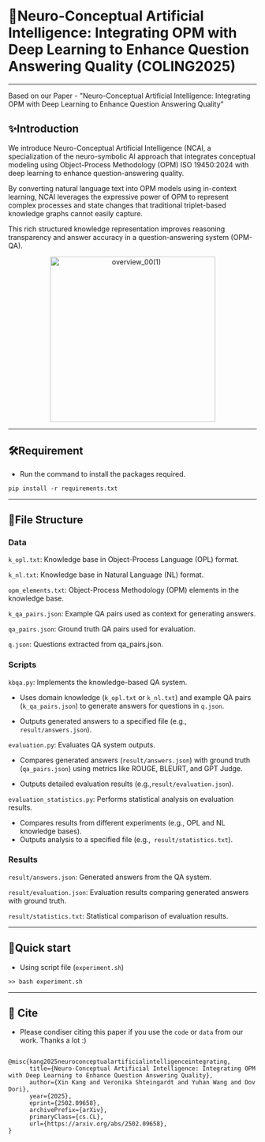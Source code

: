 # 🤖Neuro-Conceptual Artificial Intelligence: Integrating OPM with Deep Learning to Enhance Question Answering Quality (COLING2025)
---
Based on our Paper - "Neuro-Conceptual Artificial Intelligence: Integrating OPM with Deep Learning to Enhance Question Answering Quality"
## ✨Introduction
We introduce Neuro-Conceptual Artificial Intelligence (NCAI, a specialization of the neuro-symbolic AI approach that integrates conceptual modeling using Object-Process Methodology (OPM) ISO 19450:2024 with deep learning to enhance question-answering quality.

By converting natural language text into OPM models using in-context learning, NCAI leverages the expressive power of OPM to represent complex processes and state changes that traditional triplet-based knowledge graphs cannot easily capture.

This rich structured knowledge representation improves reasoning transparency and answer accuracy in a question-answering system (OPM-QA).

<div align="center">
<img width="335" alt="overview_00(1)" src="https://github.com/user-attachments/assets/cace9937-c591-4a68-bcb5-7e20e73b1f34" />
</div>

---

## 🛠Requirement

- Run the command to install the packages required.
```
pip install -r requirements.txt
```

---

## 📔File Structure

### Data
`k_opl.txt`: Knowledge base in Object-Process Language (OPL) format.

`k_nl.txt`: Knowledge base in Natural Language (NL) format.

`opm_elements.txt`: Object-Process Methodology (OPM) elements in the knowledge base.

`k_qa_pairs.json`: Example QA pairs used as context for generating answers.

`qa_pairs.json`: Ground truth QA pairs used for evaluation.

`q.json`: Questions extracted from qa_pairs.json.

### Scripts
`kbqa.py`: Implements the knowledge-based QA system.

- Uses domain knowledge (`k_opl.txt` or `k_nl.txt`) and example QA pairs (`k_qa_pairs.json`) to generate answers for questions in `q.json`.
  
- Outputs generated answers to a specified file (e.g., `result/answers.json`).

`evaluation.py`: Evaluates QA system outputs.

- Compares generated answers (`result/answers.json`) with ground truth (`qa_pairs.json`) using metrics like ROUGE, BLEURT, and GPT Judge.

- Outputs detailed evaluation results (e.g.,`result/evaluation.json`).
  
`evaluation_statistics.py`: Performs statistical analysis on evaluation results.

- Compares results from different experiments (e.g., OPL and NL knowledge bases).
- Outputs analysis to a specified file (e.g.,` result/statistics.txt`).
  
### Results
`result/answers.json`: Generated answers from the QA system.

`result/evaluation.json`: Evaluation results comparing generated answers with ground truth.

`result/statistics.txt`: Statistical comparison of evaluation results.

---

## 📜Quick start
- Using script file (`experiment.sh`)

```
>> bash experiment.sh
```
---
## 🤝 Cite
- Please condiser citing this paper if you use the `code` or `data` from our work. Thanks a lot :)
```

@misc{kang2025neuroconceptualartificialintelligenceintegrating,
      title={Neuro-Conceptual Artificial Intelligence: Integrating OPM with Deep Learning to Enhance Question Answering Quality}, 
      author={Xin Kang and Veronika Shteingardt and Yuhan Wang and Dov Dori},
      year={2025},
      eprint={2502.09658},
      archivePrefix={arXiv},
      primaryClass={cs.CL},
      url={https://arxiv.org/abs/2502.09658}, 
}

```

